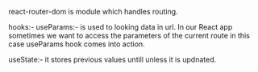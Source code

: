 react-router-dom is module which handles routing.

hooks:-
useParams:- is used to looking data in url. In our React app sometimes we want to access the parameters of the current route in this case useParams hook comes into action.

useState:-  it stores previous values untill unless it is updnated.